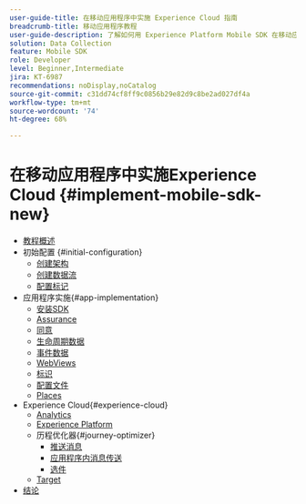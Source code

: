 ```yaml
---
user-guide-title: 在移动应用程序中实施 Experience Cloud 指南
breadcrumb-title: 移动应用程序教程
user-guide-description: 了解如何用 Experience Platform Mobile SDK 在移动应用程序中实施 Adobe Experience Cloud 应用程序。
solution: Data Collection
feature: Mobile SDK
role: Developer
level: Beginner,Intermediate
jira: KT-6987
recommendations: noDisplay,noCatalog
source-git-commit: c31dd74cf8ff9c0856b29e82d9c8be2ad027df4a
workflow-type: tm+mt
source-wordcount: '74'
ht-degree: 68%

---
```



# 在移动应用程序中实施Experience Cloud {#implement-mobile-sdk-new}

+ [教程概述](overview.md)
+ 初始配置 {#initial-configuration}
   + [创建架构](create-schema.md)
   + [创建数据流](create-datastream.md)
   + [配置标记](configure-tags.md)
+ 应用程序实施{#app-implementation}
   + [安装SDK](install-sdks.md)
   + [Assurance](assurance.md)
   + [同意](consent.md)
   + [生命周期数据](lifecycle-data.md)
   + [事件数据](events.md)
   + [WebViews](web-views.md)
   + [标识](identity.md)
   + [配置文件](profile.md)
   + [Places](places.md)
+ Experience Cloud{#experience-cloud}
   + [Analytics](analytics.md)
   + [Experience Platform](platform.md)
   + 历程优化器{#journey-optimizer}
      + [推送消息](journey-optimizer-push.md)
      + [应用程序内消息传送](journey-optimizer-inapp.md)
      + [选件](journey-optimizer-offers.md)
   + [Target](target.md)
+ [结论](conclusion.md)

